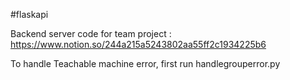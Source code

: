 #flaskapi

Backend server code for team project : https://www.notion.so/244a215a5243802aa55ff2c1934225b6

To handle Teachable machine error, first run handlegrouperror.py

